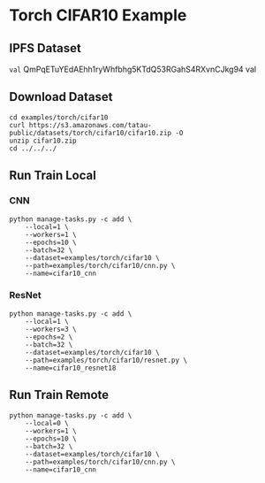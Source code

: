 # Torch CIFAR10 Example

## IPFS Dataset
`val` QmPqETuYEdAEhh1ryWhfbhg5KTdQ53RGahS4RXvnCJkg94 val

## Download Dataset

```shell
cd examples/torch/cifar10
curl https://s3.amazonaws.com/tatau-public/datasets/torch/cifar10/cifar10.zip -O
unzip cifar10.zip
cd ../../../
```

## Run Train Local

### CNN

```shell
python manage-tasks.py -c add \
    --local=1 \
    --workers=1 \
    --epochs=10 \
    --batch=32 \
    --dataset=examples/torch/cifar10 \
    --path=examples/torch/cifar10/cnn.py \
    --name=cifar10_cnn
```

### ResNet

```shell
python manage-tasks.py -c add \
    --local=1 \
    --workers=3 \
    --epochs=2 \
    --batch=32 \
    --dataset=examples/torch/cifar10 \
    --path=examples/torch/cifar10/resnet.py \
    --name=cifar10_resnet18
```

## Run Train Remote

```shell
python manage-tasks.py -c add \
    --local=0 \
    --workers=1 \
    --epochs=10 \
    --batch=32 \
    --dataset=examples/torch/cifar10 \
    --path=examples/torch/cifar10/cnn.py \
    --name=cifar10_cnn
```
